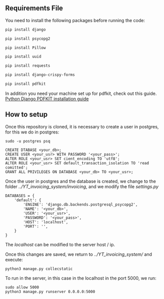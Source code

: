 
## Requirements File
You need to install the following packages before running the code:
```sh
pip install django

pip install psycopg2

pip install Pillow

pip install uuid

pip install requests

pip install django-crispy-forms

pip install pdfkit
```

In addition you need your machine set up for pdfkit, check out this guide.
[Python Django PDFKIT installation guide](https://skolo.online/documents/django/pdf.html#pdf-generation)

## How to setup
Once this repository is cloned, it is necessary to create a user in postgres, for this we do in postgres:
```
sudo -u postgres psq
```

```
CREATE DTABASE <your_db>;
CREATE USER <your_usr> WITH PASSWORD '<your_pass>';
ALTER ROLE <your_usr> SET cient_encoding TO 'utf8';
ALTER ROLE <your_usr> SET default_transaction_isolation TO 'read comitted';
GRANT ALL PRIVILEGES ON DATABASE <your_db> TO <your_usr>;
```
Once the user in postgres and the database is created, we change to the folder *../YT_invoicing_system/invoicing*, and we modify the file *settings.py*

```
DATABASES = {
    'default': {
        'ENGINE': 'django.db.backends.postgresql_psycopg2',
        'NAME': '<your_db>',
        'USER': '<your_usr>',
        'PASSWORD': '<your_pass>',
        'HOST': 'localhost',
        'PORT': '',
    }
}
```
The *localhost* can be modified to the server host / ip.

Once this changes are saved, we return to *../YT_invoicing_system/* and execute:
```
python3 manage.py collecstatic
```

To run in the server, in this case in the localhost in the port 5000, we run:
```
sudo allow 5000
python3 manage.py runserver 0.0.0.0:5000
```
